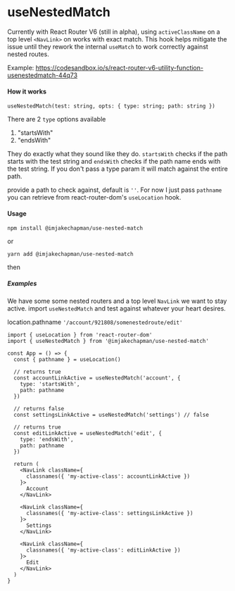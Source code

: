 # useNestedMatch

Currently with React Router V6 (still in alpha), using `activeClassName` on a top level `<NavLink>` on works with exact match.
This hook helps mitigate the issue until they rework the internal `useMatch` to work correctly against nested routes.

Example: https://codesandbox.io/s/react-router-v6-utility-function-usenestedmatch-44q73

#### How it works

`useNestedMatch(test: string, opts: { type: string; path: string })`

There are 2 `type` options available

1. "startsWith"
2. "endsWith"

They do exactly what they sound like they do. `startsWith` checks if the path starts with the test string and `endsWith` checks if the path name ends with the test string. If you don't pass a type param it will match against the entire path.

provide a path to check against, default is `''`. For now I just pass `pathname` you can retrieve from react-router-dom's `useLocation` hook.

#### Usage

```
npm install @imjakechapman/use-nested-match
```

or

```
yarn add @imjakechapman/use-nested-match
```

then

##### Examples

We have some some nested routers and a top level `NavLink` we want to stay active. import `useNestedMatch` and test against whatever your heart desires.

location.pathname `'/account/921808/somenestedroute/edit'`

```
import { useLocation } from 'react-router-dom'
import { useNestedMatch } from '@imjakechapman/use-nested-match'

const App = () => {
  const { pathname } = useLocation()

  // returns true
  const accountLinkActive = useNestedMatch('account', {
    type: 'startsWith',
    path: pathname
  })

  // returns false
  const settingsLinkActive = useNestedMatch('settings') // false

  // returns true
  const editLinkActive = useNestedMatch('edit', {
    type: 'endsWith',
    path: pathname
  })

  return (
    <NavLink className={
      classnames({ 'my-active-class': accountLinkActive })
    }>
      Account
    </NavLink>

    <NavLink className={
      classnames({ 'my-active-class': settingsLinkActive })
    }>
      Settings
    </NavLink>

    <NavLink className={
      classnames({ 'my-active-class': editLinkActive })
    }>
      Edit
    </NavLink>
  )
}
```

